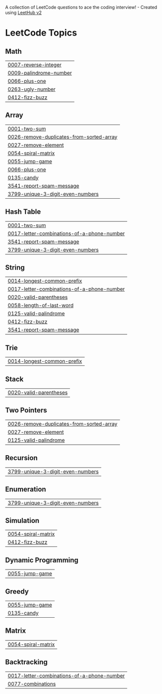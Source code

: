 A collection of LeetCode questions to ace the coding interview! - Created using [LeetHub v2](https://github.com/arunbhardwaj/LeetHub-2.0)
<!---LeetCode Topics Start-->
# LeetCode Topics
## Math
|  |
| ------- |
| [0007-reverse-integer](https://github.com/IQRAAMIR1/Leetcode/tree/master/0007-reverse-integer) |
| [0009-palindrome-number](https://github.com/IQRAAMIR1/Leetcode/tree/master/0009-palindrome-number) |
| [0066-plus-one](https://github.com/IQRAAMIR1/Leetcode/tree/master/0066-plus-one) |
| [0263-ugly-number](https://github.com/IQRAAMIR1/Leetcode/tree/master/0263-ugly-number) |
| [0412-fizz-buzz](https://github.com/IQRAAMIR1/Leetcode/tree/master/0412-fizz-buzz) |
## Array
|  |
| ------- |
| [0001-two-sum](https://github.com/IQRAAMIR1/Leetcode/tree/master/0001-two-sum) |
| [0026-remove-duplicates-from-sorted-array](https://github.com/IQRAAMIR1/Leetcode/tree/master/0026-remove-duplicates-from-sorted-array) |
| [0027-remove-element](https://github.com/IQRAAMIR1/Leetcode/tree/master/0027-remove-element) |
| [0054-spiral-matrix](https://github.com/IQRAAMIR1/Leetcode/tree/master/0054-spiral-matrix) |
| [0055-jump-game](https://github.com/IQRAAMIR1/Leetcode/tree/master/0055-jump-game) |
| [0066-plus-one](https://github.com/IQRAAMIR1/Leetcode/tree/master/0066-plus-one) |
| [0135-candy](https://github.com/IQRAAMIR1/Leetcode/tree/master/0135-candy) |
| [3541-report-spam-message](https://github.com/IQRAAMIR1/Leetcode/tree/master/3541-report-spam-message) |
| [3799-unique-3-digit-even-numbers](https://github.com/IQRAAMIR1/Leetcode/tree/master/3799-unique-3-digit-even-numbers) |
## Hash Table
|  |
| ------- |
| [0001-two-sum](https://github.com/IQRAAMIR1/Leetcode/tree/master/0001-two-sum) |
| [0017-letter-combinations-of-a-phone-number](https://github.com/IQRAAMIR1/Leetcode/tree/master/0017-letter-combinations-of-a-phone-number) |
| [3541-report-spam-message](https://github.com/IQRAAMIR1/Leetcode/tree/master/3541-report-spam-message) |
| [3799-unique-3-digit-even-numbers](https://github.com/IQRAAMIR1/Leetcode/tree/master/3799-unique-3-digit-even-numbers) |
## String
|  |
| ------- |
| [0014-longest-common-prefix](https://github.com/IQRAAMIR1/Leetcode/tree/master/0014-longest-common-prefix) |
| [0017-letter-combinations-of-a-phone-number](https://github.com/IQRAAMIR1/Leetcode/tree/master/0017-letter-combinations-of-a-phone-number) |
| [0020-valid-parentheses](https://github.com/IQRAAMIR1/Leetcode/tree/master/0020-valid-parentheses) |
| [0058-length-of-last-word](https://github.com/IQRAAMIR1/Leetcode/tree/master/0058-length-of-last-word) |
| [0125-valid-palindrome](https://github.com/IQRAAMIR1/Leetcode/tree/master/0125-valid-palindrome) |
| [0412-fizz-buzz](https://github.com/IQRAAMIR1/Leetcode/tree/master/0412-fizz-buzz) |
| [3541-report-spam-message](https://github.com/IQRAAMIR1/Leetcode/tree/master/3541-report-spam-message) |
## Trie
|  |
| ------- |
| [0014-longest-common-prefix](https://github.com/IQRAAMIR1/Leetcode/tree/master/0014-longest-common-prefix) |
## Stack
|  |
| ------- |
| [0020-valid-parentheses](https://github.com/IQRAAMIR1/Leetcode/tree/master/0020-valid-parentheses) |
## Two Pointers
|  |
| ------- |
| [0026-remove-duplicates-from-sorted-array](https://github.com/IQRAAMIR1/Leetcode/tree/master/0026-remove-duplicates-from-sorted-array) |
| [0027-remove-element](https://github.com/IQRAAMIR1/Leetcode/tree/master/0027-remove-element) |
| [0125-valid-palindrome](https://github.com/IQRAAMIR1/Leetcode/tree/master/0125-valid-palindrome) |
## Recursion
|  |
| ------- |
| [3799-unique-3-digit-even-numbers](https://github.com/IQRAAMIR1/Leetcode/tree/master/3799-unique-3-digit-even-numbers) |
## Enumeration
|  |
| ------- |
| [3799-unique-3-digit-even-numbers](https://github.com/IQRAAMIR1/Leetcode/tree/master/3799-unique-3-digit-even-numbers) |
## Simulation
|  |
| ------- |
| [0054-spiral-matrix](https://github.com/IQRAAMIR1/Leetcode/tree/master/0054-spiral-matrix) |
| [0412-fizz-buzz](https://github.com/IQRAAMIR1/Leetcode/tree/master/0412-fizz-buzz) |
## Dynamic Programming
|  |
| ------- |
| [0055-jump-game](https://github.com/IQRAAMIR1/Leetcode/tree/master/0055-jump-game) |
## Greedy
|  |
| ------- |
| [0055-jump-game](https://github.com/IQRAAMIR1/Leetcode/tree/master/0055-jump-game) |
| [0135-candy](https://github.com/IQRAAMIR1/Leetcode/tree/master/0135-candy) |
## Matrix
|  |
| ------- |
| [0054-spiral-matrix](https://github.com/IQRAAMIR1/Leetcode/tree/master/0054-spiral-matrix) |
## Backtracking
|  |
| ------- |
| [0017-letter-combinations-of-a-phone-number](https://github.com/IQRAAMIR1/Leetcode/tree/master/0017-letter-combinations-of-a-phone-number) |
| [0077-combinations](https://github.com/IQRAAMIR1/Leetcode/tree/master/0077-combinations) |
<!---LeetCode Topics End-->